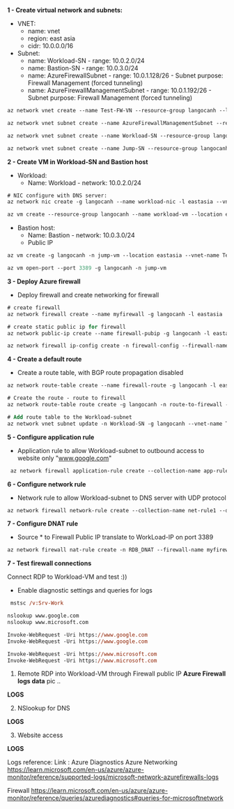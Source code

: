 

**1 - Create virtual network and subnets:**
- VNET: 
    + name: vnet
    + region: east asia
    + cidr: 10.0.0.0/16
- Subnet: 
    + name: Workload-SN - range: 10.0.2.0/24
    + name: Bastion-SN - range: 10.0.3.0/24
    + name: AzureFirewallSubnet - range: 10.0.1.128/26 - Subnet purpose: Firewall Management (forced tunneling)
    + name: AzureFirewallManagementSubnet - range: 10.0.1.192/26 - Subnet purpose: Firewall Management (forced tunneling)

```ps
az network vnet create --name Test-FW-VN --resource-group langocanh --location eastasia --address-prefix 10.0.0.0/16 --subnet-name AzureFirewallSubnet --subnet-prefix 10.0.1.128/26

az network vnet subnet create --name AzureFirewallManagementSubnet --resource-group langocanh --vnet-name Test-FW-VN --address-prefix 10.0.1.192/26 

az network vnet subnet create --name Workload-SN --resource-group langocanh --vnet-name Test-FW-VN --address-prefix 10.0.2.0/24

az network vnet subnet create --name Jump-SN --resource-group langocanh --vnet-name Test-FW-VN --address-prefix 10.0.3.0/24
```



**2 - Create VM in Workload-SN and Bastion host**
- Workload: 
    + Name: Workload - network: 10.0.2.0/24
```ps
# NIC configure with DNS server:
az network nic create -g langocanh --name workload-nic -l eastasia --vnet-name Test-FW-VN --subnet Workload-SN --dns-server 209.244.0.3 209.244.0.4

az vm create --resource-group langocanh --name workload-vm --location eastasia --image win2016datacenter --nics workload-nic --admin-username azureuser
```

- Bastion host: 
    + Name: Bastion - network: 10.0.3.0/24
    + Public IP
```ps
az vm create -g langocanh -n jump-vm --location eastasia --vnet-name Test-FW-VN --subnet Jump-SN --admin-username azureuser --image win2016datacenter

az vm open-port --port 3389 -g langocanh -n jump-vm
```

**3 - Deploy Azure firewall**
- Deploy firewall and create networking for firewall

```ps
# create firewall
az network firewall create --name myfirewall -g langocanh -l eastasia

# create static public ip for firewall
az network public-ip create --name firewall-pubip -g langocanh -l eastasia --allocation-method static --sku standard

az network firewall ip-config create -n firewall-config --firewall-name myfirewall --public-ip-address firewall-pubip -g langocanh --vnet-name Test-FW-VN

```

**4 - Create a default route**
- Create a route table, with BGP route propagation disabled
```ps
az network route-table create --name firewall-route -g langocanh -l eastasia --disable-bgp-route-propagation true

# Create the route - route to firewall
az network route-table route create -g langocanh -n route-to-firewall --route-table-name firewall-route --address-prefix 0.0.0.0/0 --next-hop-type VirtualAppliance --next-hop-ip-address 10.0.1.132 (Firewall IP)

# Add route table to the Workload-subnet
az network vnet subnet update -n Workload-SN -g langocanh --vnet-name Test-FW-VN --address-prefixes 10.0.2.0/24 --route-table firewall-route
```

**5 - Configure application rule**
- Application rule to allow Workload-subnet to outbound access to website only "www.google.com"

```ps
 az network firewall application-rule create --collection-name app-rule1 --firewall-name myfirewall --name Allow-Google --protocols Http=80 Https=443 -g langocanh --target-fqdns www.google.com --source-addresses 10.0.2.0/24 --priority 200 --action Allow
```

**6 - Configure network rule**
- Network rule to allow Workload-subnet to DNS server with UDP protocol

```ps
az network firewall network-rule create --collection-name net-rule1 --destination-addresses 209.244.0.3 209.244.0.4 --destination-ports 53 --firewall-name myfirewall --name allowDNS --protocols UDP -g langocanh --priority 200 --source-address 10.0.2.0/24 --action Allow
```

**7 - Configure DNAT rule**
 - Source * to Firewall Public IP translate to WorkLoad-IP on port 3389

```ps
az network firewall nat-rule create -n RDB_DNAT --firewall-name myfirewall -g langocanh --collection-name dnat-rule1 --protocols TCP --source-addresses '*' --dest-addr 52.229.200.132 --destination-ports 3389 --translated-address 10.0.2.4 --translated-port 3389 --action Dnat

```

**7 - Test firewall connections**

Connect RDP to Workload-VM and test :))
- Enable diagnostic settings and queries for logs 
```ps
 mstsc /v:Srv-Work
```

```ps
nslookup www.google.com
nslookup www.microsoft.com
```

```ps
Invoke-WebRequest -Uri https://www.google.com
Invoke-WebRequest -Uri https://www.google.com

Invoke-WebRequest -Uri https://www.microsoft.com
Invoke-WebRequest -Uri https://www.microsoft.com
```

1. Remote RDP into Workload-VM through Firewall public IP  **Azure Firewall logs data**
pic ..

**LOGS**


2. NSlookup for DNS 

**LOGS**

3. Website access

**LOGS**




Logs reference: 
Link : Azure Diagnostics 
Azure Networking
https://learn.microsoft.com/en-us/azure/azure-monitor/reference/supported-logs/microsoft-network-azurefirewalls-logs

Firewall
https://learn.microsoft.com/en-us/azure/azure-monitor/reference/queries/azurediagnostics#queries-for-microsoftnetwork